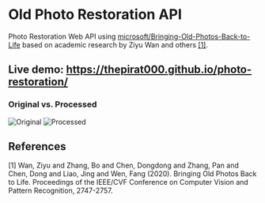 # Old Photo Restoration API
Photo Restoration Web API using [microsoft/Bringing-Old-Photos-Back-to-Life](https://github.com/microsoft/Bringing-Old-Photos-Back-to-Life) based on academic research by Ziyu Wan and others [[1]](#1).

## Live demo: https://thepirat000.github.io/photo-restoration/

### Original vs. Processed

![Original](https://i.imgur.com/fugWPnt.jpg "Original")
![Processed](https://i.imgur.com/2DlIGMB.jpg "Processed")

## References
<a id="1">[1]</a> 
Wan, Ziyu and Zhang, Bo and Chen, Dongdong and Zhang, Pan and Chen, Dong and Liao, Jing and Wen, Fang (2020). 
Bringing Old Photos Back to Life.
Proceedings of the IEEE/CVF Conference on Computer Vision and Pattern Recognition, 2747-2757.
